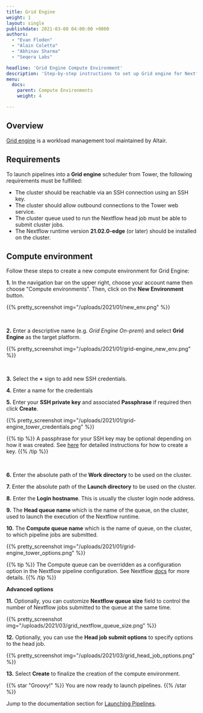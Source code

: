```yaml
---
title: Grid Engine
weight: 1
layout: single
publishdate: 2021-03-08 04:00:00 +0000
authors:
  - "Evan Floden"
  - "Alain Coletta"
  - "Abhinav Sharma"
  - "Seqera Labs"

headline: 'Grid Engine Compute Environment'
description: 'Step-by-step instructions to set up Grid engine for Nextflow Tower.'
menu:
  docs:
    parent: Compute Environments
    weight: 4

---
```

## Overview

[Grid engine](https://www.univa.com/products/univa-grid-engine.php) is a workload management tool maintained by Altair.

## Requirements

To launch pipelines into a **Grid engine** scheduler from Tower, the following requirements must be fulfilled:

* The cluster should be reachable via an SSH connection using an SSH key.
* The cluster should allow outbound connections to the Tower web service.
* The cluster queue used to run the Nextflow head job must be able to submit cluster jobs.
* The Nextflow runtime version **21.02.0-edge** (or later) should be installed on the cluster.


## Compute environment

Follow these steps to create a new compute environment for Grid Engine:

**1.** In the navigation bar on the upper right, choose your account name then choose "Compute environments". Then, click on the **New Environment** button.

{{% pretty_screenshot img="/uploads/2021/01/new_env.png" %}}

<br>

**2.** Enter a descriptive name (e.g. *Grid Engine On-prem*) and select **Grid Engine** as the target platform.

{{% pretty_screenshot img="/uploads/2021/01/grid-engine_new_env.png" %}}

<br>

**3.** Select the **+** sign to add new SSH credentials.

**4.** Enter a name for the credentials

**5.** Enter your **SSH private key** and associated **Passphrase** if required then click **Create**.

{{% pretty_screenshot img="/uploads/2021/01/grid-engine_tower_credentials.png" %}}

{{% tip %}}
A passphrase for your SSH key may be optional depending on how it was created. See [here](https://docs.github.com/en/free-pro-team@latest/github/authenticating-to-github/generating-a-new-ssh-key-and-adding-it-to-the-ssh-agent) for detailed instructions for how to create a key.
{{% /tip %}}

<br>

**6.** Enter the absolute path of the **Work directory** to be used on the cluster.

**7.** Enter the absolute path of the **Launch directory** to be used on the cluster.

**8.** Enter the **Login hostname**. This is usually the cluster login node address.

**9.** The **Head queue name** which is the name of the queue, on the cluster, used to launch the execution of the Nextflow runtime.

**10.** The **Compute queue name** which is the name of queue, on the cluster, to which pipeline jobs are submitted.

{{% pretty_screenshot img="/uploads/2021/01/grid-engine_tower_options.png" %}}

{{% tip %}}
The Compute queue can be overridden as a configuration option in the Nextflow pipeline configuration. See Nextflow [docs](https://www.nextflow.io/docs/latest/process.html#queue) for more details.
{{% /tip %}}

**Advanced options**

**11.** Optionally, you can customize **Nextflow queue size** field to control the number of Nextflow jobs submitted to the queue at the same time.

{{% pretty_screenshot img="/uploads/2021/03/grid_nextflow_queue_size.png" %}}


**12.** Optionally, you can use the **Head job submit options** to  specify options to the head job.

{{% pretty_screenshot img="/uploads/2021/03/grid_head_job_options.png" %}}

**13.** Select **Create** to finalize the creation of the compute environment.



{{% star "Groovy!" %}}
You are now ready to launch pipelines.
{{% /star %}}

Jump to the documentation section for [Launching Pipelines](/docs/launch/overview/).

